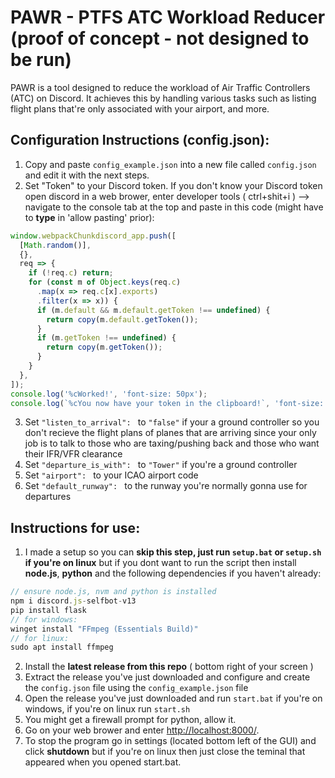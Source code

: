 # PAWR - PTFS ATC Workload Reducer (proof of concept - not designed to be run)

PAWR is a tool designed to reduce the workload of Air Traffic Controllers (ATC) on Discord. It achieves this by handling various tasks such as listing flight plans that're only associated with your airport, and more.

## Configuration Instructions (config.json):

1. Copy and paste `config_example.json` into a new file called `config.json` and edit it with the next steps.
2. Set "Token" to your Discord token. If you don't know your Discord token open discord in a web brower, enter developer tools ( ctrl+shit+i )  --> navigate to the console tab at the top and paste in this code (might have to **type** in 'allow pasting' prior):

```javascript
window.webpackChunkdiscord_app.push([
  [Math.random()],
  {},
  req => {
    if (!req.c) return;
    for (const m of Object.keys(req.c)
      .map(x => req.c[x].exports)
      .filter(x => x)) {
      if (m.default && m.default.getToken !== undefined) {
        return copy(m.default.getToken());
      }
      if (m.getToken !== undefined) {
        return copy(m.getToken());
      }
    }
  },
]);
console.log('%cWorked!', 'font-size: 50px');
console.log(`%cYou now have your token in the clipboard!`, 'font-size: 16px');
```
3. Set `"listen_to_arrival": ` to `"false"` if your a ground controller so you don't recieve the flight plans of planes that are arriving since your only job is to talk to those who are taxing/pushing back and those who want their IFR/VFR clearance
4. Set `"departure_is_with": ` to `"Tower"` if you're a ground controller
5. Set `"airport": ` to your ICAO airport code
6. Set `"default_runway": ` to the runway you're normally gonna use for departures

## Instructions for use:
1. I made a setup so you can **skip this step, just run `setup.bat` or `setup.sh` if you're on linux** but if you dont want to run the script then install  **node.js**, **python** and the following dependencies if you haven't already:
```js
// ensure node.js, nvm and python is installed
npm i discord.js-selfbot-v13
pip install flask
// for windows:
winget install "FFmpeg (Essentials Build)"
// for linux:
sudo apt install ffmpeg
```
2. Install the **latest release from this repo** ( bottom right of your screen )
3. Extract the release you've just downloaded and configure and create the `config.json` file using the `config_example.json` file
4. Open the release you've just downloaded and run `start.bat` if you're on windows, if you're on linux run `start.sh`
5. You might get a firewall prompt for python, allow it.
6. Go on your web brower and enter [http://localhost:8000/](http://localhost:8000/). 
7. To stop the program go in settings (located bottom left of the GUI) and click **shutdown** but if you're on linux then just close the teminal that appeared when you opened start.bat.
